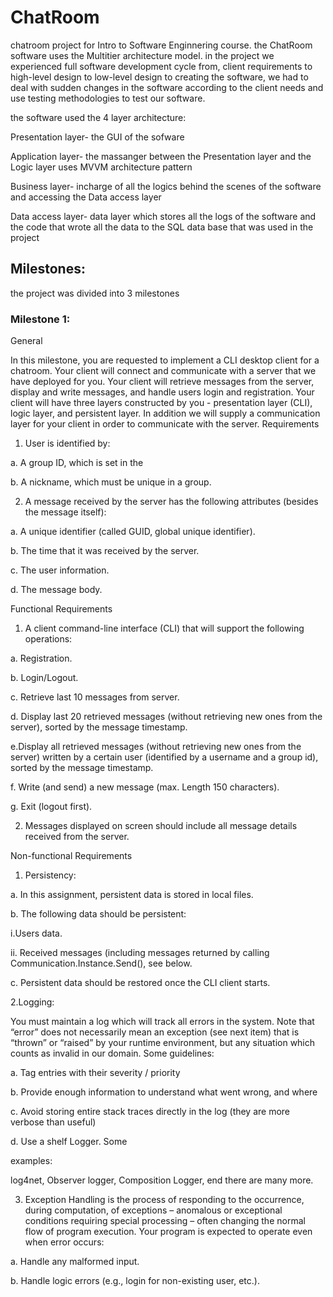 # ChatRoom

chatroom project for Intro to Software Enginnering course. the ChatRoom software uses the Multitier architecture model. in the project we experienced full software development cycle from, client requirements to high-level design to low-level design to creating the software, we had to deal with sudden changes in the software according to the client needs and use testing methodologies to test our software.

the software used the 4 layer architecture:

Presentation layer- the GUI of the sofware

Application layer- the massanger between the Presentation layer and the Logic layer uses MVVM architecture pattern

Business layer- incharge of all the logics behind the scenes of the software and accessing the Data access layer

Data access layer- data layer which stores all the logs of the software and the code that wrote all the data to the SQL data base that was used in the project
## Milestones:

the project was divided into 3 milestones
### Milestone 1:
General

In this milestone, you are requested to implement a CLI desktop client for a chatroom. Your client will connect and communicate with a server that we have deployed for you. Your client will retrieve messages from the server, display and write messages, and handle users login and registration. Your client will have three layers constructed by you - presentation layer (CLI), logic layer, and persistent layer. In addition we will supply a communication layer for your client in order to communicate with the server.
Requirements

1. User is identified by:


  a. A group ID, which is set in the 

  b. A nickname, which must be unique in a group.

2. A message received by the server has the following attributes (besides the message itself):

  a. A unique identifier (called GUID, global unique identifier).

  b. The time that it was received by the server.

  c. The user information.

  d. The message body.

Functional Requirements

1. A client command-line interface (CLI) that will support the following operations:

a. Registration.

b. Login/Logout.

c. Retrieve last 10 messages from server.

d. Display last 20 retrieved messages (without retrieving new ones from the server), sorted by the message timestamp.

e.Display all retrieved messages (without retrieving new ones from the server) written by a certain user (identified by a 
username and a group id), sorted by the message timestamp.

f. Write (and send) a new message (max. Length 150 characters).

g. Exit (logout first).

2. Messages displayed on screen should include all message details received from the server.

Non-functional Requirements

1. Persistency:

a. In this assignment, persistent data is stored in local files.

b. The following data should be persistent:

i.Users data.

ii. Received messages (including messages returned by calling Communication.Instance.Send(), see below.

c. Persistent data should be restored once the CLI client starts.

2.Logging:

You must maintain a log which will track all errors in the system. Note that “error” does not necessarily mean an exception (see 
next item) that is “thrown” or “raised” by your runtime environment, but any situation which counts as invalid in our domain. 
Some guidelines:

a. Tag entries with their severity / priority

b. Provide enough information to understand what went wrong, and where

c. Avoid storing entire stack traces directly in the log (they are more verbose than useful)

d. Use a shelf Logger. Some

examples:

log4net, Observer logger, Composition Logger, end there are many more.

3. Exception Handling is the process of responding to the occurrence, during computation, of exceptions – anomalous or 
exceptional conditions requiring special processing – often changing the normal flow of program execution. Your program is 
expected to operate even when error occurs:

a. Handle any malformed input.

b. Handle logic errors (e.g., login for non-existing user, etc.).
